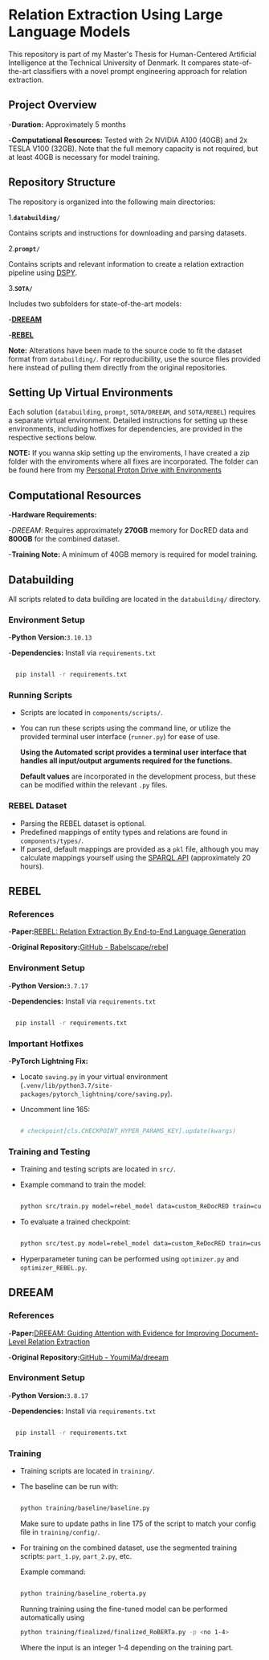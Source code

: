 # Relation Extraction Using Large Language Models

This repository is part of my Master's Thesis for Human-Centered Artificial Intelligence at the Technical University of Denmark. It compares state-of-the-art classifiers with a novel prompt engineering approach for relation extraction.

## Project Overview

-**Duration:** Approximately 5 months

-**Computational Resources:** Tested with 2x NVIDIA A100 (40GB) and 2x TESLA V100 (32GB). Note that the full memory capacity is not required, but at least 40GB is necessary for model training.

## Repository Structure

The repository is organized into the following main directories:

1.**`databuilding/`**

   Contains scripts and instructions for downloading and parsing datasets.

2.**`prompt/`**

   Contains scripts and relevant information to create a relation extraction pipeline using [DSPY](https://github.com/stanfordnlp/dspy).

3.**`SOTA/`**

   Includes two subfolders for state-of-the-art models:

   -[**DREEAM**](https://github.com/YoumiMa/dreeam)

   -[**REBEL**](https://github.com/Babelscape/rebel)

   **Note:** Alterations have been made to the source code to fit the dataset format from `databuilding/`. For reproducibility, use the source files provided here instead of pulling them directly from the original repositories.

## Setting Up Virtual Environments

Each solution (`databuilding`, `prompt`, `SOTA/DREEAM`, and `SOTA/REBEL`) requires a separate virtual environment. Detailed instructions for setting up these environments, including hotfixes for dependencies, are provided in the respective sections below.

**NOTE:** If you wanna skip setting up the enviroments, I have created a zip folder with the enviroments where all fixes are incorporated.
The folder can be found here from my [Personal Proton Drive with Environments](Viewerhttps://drive.proton.me/urls/A5RZV32TVW#Kwomimt2z5xm)

## Computational Resources

-**Hardware Requirements:**

  -*DREEAM*: Requires approximately **270GB** memory for DocRED data and **800GB** for the combined dataset.

-**Training Note:** A minimum of 40GB memory is required for model training.

## Databuilding

All scripts related to data building are located in the `databuilding/` directory.

### Environment Setup

-**Python Version:**`3.10.13`

-**Dependencies:** Install via `requirements.txt`

```sh

  pip install -r requirements.txt

```

### Running Scripts

- Scripts are located in `components/scripts/`.
- You can run these scripts using the command line, or utilize the provided terminal user interface (`runner.py`) for ease of use.

  **Using the Automated script provides a terminal user interface that handles all input/output arguments required for the functions.** 

  **Default values** are incorporated in the development process, but these can be modified within the relevant `.py` files.

### REBEL Dataset

- Parsing the REBEL dataset is optional.
- Predefined mappings of entity types and relations are found in `components/types/`.
- If parsed, default mappings are provided as a `pkl` file, although you may calculate mappings yourself using the [SPARQL API](https://query.wikidata.org/) (approximately 20 hours).

## REBEL

### References

-**Paper:**[REBEL: Relation Extraction By End-to-End Language Generation](https://aclanthology.org/2021.findings-emnlp.204)

-**Original Repository:**[GitHub - Babelscape/rebel](https://github.com/Babelscape/rebel)

### Environment Setup

-**Python Version:**`3.7.17`

-**Dependencies:** Install via `requirements.txt`

```sh

  pip install -r requirements.txt

```

### Important Hotfixes

-**PyTorch Lightning Fix:**

- Locate `saving.py` in your virtual environment (`.venv/lib/python3.7/site-packages/pytorch_lightning/core/saving.py`).
- Uncomment line 165:

  ```python

  # checkpoint[cls.CHECKPOINT_HYPER_PARAMS_KEY].update(kwargs)

  ```

### Training and Testing

- Training and testing scripts are located in `src/`.
- Example command to train the model:

  ```sh

  python src/train.py model=rebel_model data=custom_ReDocRED train=custom_ReDocRED

  ```
- To evaluate a trained checkpoint:

  ```sh

  python src/test.py model=rebel_model data=custom_ReDocRED train=custom_ReDocRED do_predict=True checkpoint_path="path_to_checkpoint"

  ```
- Hyperparameter tuning can be performed using `optimizer.py` and `optimizer_REBEL.py`.

## DREEAM

### References

-**Paper:**[DREEAM: Guiding Attention with Evidence for Improving Document-Level Relation Extraction](https://arxiv.org/abs/2301.00001)

-**Original Repository:**[GitHub - YoumiMa/dreeam](https://github.com/YoumiMa/dreeam)

### Environment Setup

-**Python Version:**`3.8.17`

-**Dependencies:** Install via `requirements.txt`

```sh

  pip install -r requirements.txt

```

### Training

- Training scripts are located in `training/`.
- The baseline can be run with:

  ```sh

  python training/baseline/baseline.py

  ```
  Make sure to update paths in line 175 of the script to match your config file in `training/config/`.
- For training on the combined dataset, use the segmented training scripts: `part_1.py`, `part_2.py`, etc.

  Example command:

  ```sh

  python training/baseline_roberta.py

  ```
  Running training using the fine-tuned model can be performed automatically using
  ```sh
  python training/finalized/finalized_RoBERTa.py -p <no 1-4>
  ```
  Where the input is an integer 1-4 depending on the training part. 
